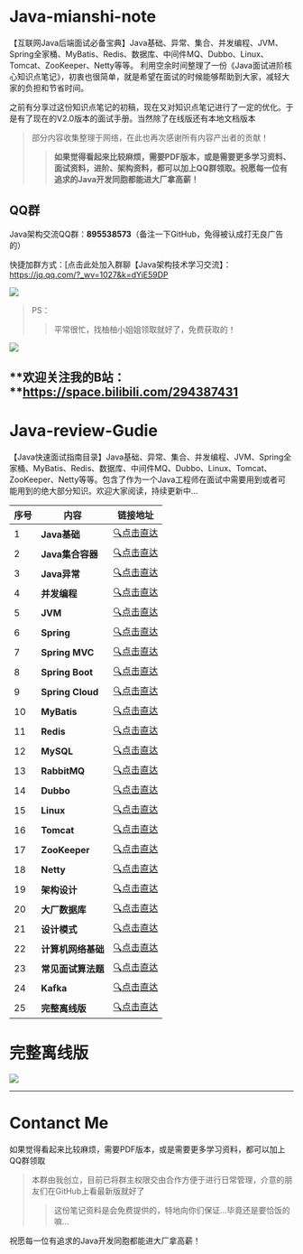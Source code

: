 # Java-mianshi-note
【互联网Java后端面试必备宝典】Java基础、异常、集合、并发编程、JVM、Spring全家桶、MyBatis、Redis、数据库、中间件MQ、Dubbo、Linux、Tomcat、ZooKeeper、Netty等等。
利用空余时间整理了一份《Java面试进阶核心知识点笔记》，初衷也很简单，就是希望在面试的时候能够帮助到大家，减轻大家的负担和节省时间。

之前有分享过这份知识点笔记的初稿，现在又对知识点笔记进行了一定的优化。于是有了现在的V2.0版本的面试手册。当然除了在线版还有本地文档版本


>部分内容收集整理于网络，在此也再次感谢所有内容产出者的贡献！
>
>> **如果觉得看起来比较麻烦，需要PDF版本，或是需要更多学习资料、面试资料，进阶、架构资料，都可以加上QQ群领取。祝愿每一位有追求的Java开发同胞都能进大厂拿高薪！**

## QQ群

Java架构交流QQ群：**895538573**（备注一下GitHub，免得被认成打无良广告的）

快捷加群方式：[点击此处加入群聊【Java架构技术学习交流】：https://jq.qq.com/?_wv=1027&k=dYiE59DP

![](https://upload-images.jianshu.io/upload_images/22459064-6966a97afce07b87.png?imageMogr2/auto-orient/strip%7CimageView2/2/w/1240)



>PS：
>
>>平常很忙，找柚柚小姐姐领取就好了，免费获取的！

![](https://upload-images.jianshu.io/upload_images/22459064-088402b6d54b883f.png?imageMogr2/auto-orient/strip%7CimageView2/2/w/1240)

## **欢迎关注我的B站：**https://space.bilibili.com/294387431


# Java-review-Gudie

【Java快速面试指南目录】Java基础、异常、集合、并发编程、JVM、Spring全家桶、MyBatis、Redis、数据库、中间件MQ、Dubbo、Linux、Tomcat、ZooKeeper、Netty等等。包含了作为一个Java工程师在面试中需要用到或者可能用到的绝大部分知识。欢迎大家阅读，持续更新中…

| 序号 | 内容               | 链接地址                                                     |
| ---- | ------------------ | ------------------------------------------------------------ |
| 1    | **Java基础**       | [:mag:点击直达](https://github.com/Java-xiaoluo/Java-mianshi-note/blob/master/Java快速面试指南—Java基础知识面试题.md) |
| 2    | **Java集合容器**   | [:mag:点击直达](https://github.com/Java-xiaoluo/Java-mianshi-note/blob/master/Java快速面试指南—Java集合容器面试题.md) |
| 3    | **Java异常**       | [:mag:点击直达](https://github.com/Java-xiaoluo/Java-mianshi-note/blob/master/Java快速面试指南—Java异常面试题.md) |
| 4    | **并发编程**       | [:mag:点击直达](https://github.com/Java-xiaoluo/Java-mianshi-note/blob/master/Java快速面试指南—Java并发编程面试题.md) |
| 5    | **JVM**            | [:mag:点击直达](https://github.com/Java-xiaoluo/Java-mianshi-note/blob/master/Java快速面试指南—JVM面试题.md) |
| 6    | **Spring**         | [:mag:点击直达](https://github.com/Java-xiaoluo/Java-mianshi-note/blob/master/Java快速面试指南—Spring面试题.md) |
| 7    | **Spring MVC**     | [:mag:点击直达](https://github.com/Java-xiaoluo/Java-mianshi-note/blob/master/Java快速面试指南—SpringMVC面试题.md) |
| 8    | **Spring Boot**    | [:mag:点击直达](https://github.com/Java-xiaoluo/Java-mianshi-note/blob/master/Java快速面试指南—SpringBoot面试题.md) |
| 9    | **Spring Cloud**   | [:mag:点击直达](https://github.com/Java-xiaoluo/Java-mianshi-note/blob/master/Java快速面试指南—SpringCloud面试题.md) |
| 10   | **MyBatis**        | [:mag:点击直达](https://github.com/Java-xiaoluo/Java-mianshi-note/blob/master/Java快速面试指南—MyBatis面试题.md) |
| 11   | **Redis**          | [:mag:点击直达](https://github.com/Java-xiaoluo/Java-mianshi-note/blob/master/Java快速面试指南—Redis面试题.md) |
| 12   | **MySQL**          | [:mag:点击直达](https://github.com/Java-xiaoluo/Java-mianshi-note/blob/master/Java快速面试指南—MySQL面试题.md) |
| 13   | **RabbitMQ**       | [:mag:点击直达](https://github.com/Java-xiaoluo/Java-mianshi-note/blob/master/Java快速面试指南—RabbitMQ面试题.md) |
| 14   | **Dubbo**          | [:mag:点击直达](https://github.com/Java-xiaoluo/Java-mianshi-note/blob/master/Java快速面试指南—Dubbo面试题.md) |
| 15   | **Linux**          | [:mag:点击直达](https://github.com/Java-xiaoluo/Java-mianshi-note/blob/master/Java快速面试指南—Linux面试题.md) |
| 16   | **Tomcat**         | [:mag:点击直达](https://github.com/Java-xiaoluo/Java-mianshi-note/blob/master/Java快速面试指南—Tomcat面试题.md) |
| 17   | **ZooKeeper**      | [:mag:点击直达](https://github.com/Java-xiaoluo/Java-mianshi-note/blob/master/Java快速面试指南—zookeeper面试题.md) |
| 18   | **Netty**          | [:mag:点击直达](https://github.com/Java-xiaoluo/Java-mianshi-note/blob/master/Java快速面试指南—Netty面试题.md) |
| 19   | **架构设计**       | [:mag:点击直达](https://github.com/Java-xiaoluo/Java-mianshi-note/blob/master/Java快速面试指南—架构设计%26分布式%26数据结构与算法面试题.md) |
| 20   | **大厂数据库**     | [:mag:点击直达](https://github.com/Java-xiaoluo/Java-mianshi-note/blob/master/Java快速面试指南—大厂数据库面试题.md) |
| 21   | **设计模式**       | [:mag:点击直达](https://github.com/Java-xiaoluo/Java-mianshi-note/blob/master/Java快速面试指南—设计模式.md) |
| 22   | **计算机网络基础** | [:mag:点击直达](https://github.com/Java-xiaoluo/Java-mianshi-note/blob/master/Java快速面试指南—计算机网络基础.md) |
| 23   | **常见面试算法题** | [:mag:点击直达](https://github.com/Java-xiaoluo/Java-mianshi-note/blob/master/Java快速面试指南—常见面试算法题.md) |
| 24   | **Kafka**          | [:mag:点击直达](https://github.com/Java-xiaoluo/Java-mianshi-note/blob/master/Java快速面试指南—Kafka面试题.md) |
| 25   | **完整离线版**     | [:mag:点击直达](#完整离线版)                                 |

# 完整离线版

![](https://upload-images.jianshu.io/upload_images/11474088-47be2144bb66cd11.png?imageMogr2/auto-orient/strip%7CimageView2/2/w/1240)

------

# Contanct Me

如果觉得看起来比较麻烦，需要PDF版本，或是需要更多学习资料，都可以加上QQ群领取

>本群由我创立，目前已将群主权限交由合作方便于进行日常管理，介意的朋友们在GitHub上看最新版就好了
>
>> 这份笔记资料是会免费提供的，特地向你们保证…毕竟还是要恰饭的嘛…

祝愿每一位有追求的Java开发同胞都能进大厂拿高薪！

